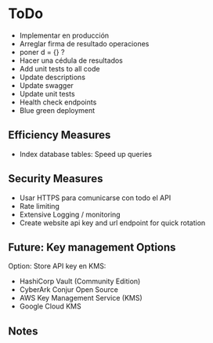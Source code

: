 # ToDo

- Implementar en producción
- Arreglar firma de resultado operaciones
- poner d = {} ?
- Hacer una cédula de resultados
- Add unit tests to all code
- Update descriptions
- Update swagger
- Update unit tests
- Health check endpoints
- Blue green deployment

## Efficiency Measures

- Index database tables: Speed up queries

## Security Measures

- Usar HTTPS para comunicarse con todo el API
- Rate limiting
- Extensive Logging / monitoring
- Create website api key and url endpoint for quick rotation

## Future: Key management Options

Option: Store API key en KMS:

- HashiCorp Vault (Community Edition)
- CyberArk Conjur Open Source
- AWS Key Management Service (KMS)
- Google Cloud KMS

## Notes
